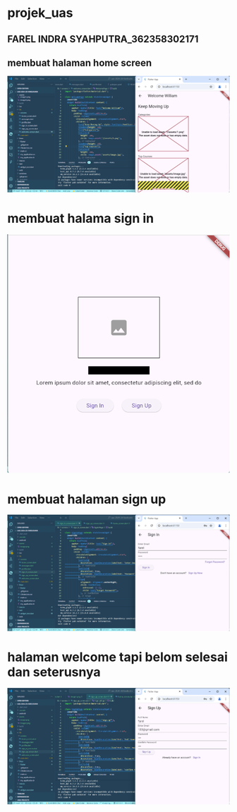 # projek_uas

## FAREL INDRA SYAHPUTRA_362358302171

## membuat halaman home screen
![Screenshot](assets/image.png)

# membuat halama sign in
![Screenshot](assets/image1.png)

# membuat halaman sign up
![Screenshot](assets/image2.png)

# halaman welcome tapi belom selesai dan seterusnya
![Screenshot](assets/image3.png)